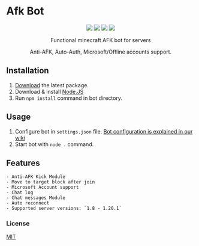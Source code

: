 # Afk Bot

<p align="center"> 
    <img src="https://img.shields.io/github/issues/nonamelmao/afk-bot">
    <img src="https://img.shields.io/github/forks/nonamelmao/afk-bot">
    <img src="https://img.shields.io/github/stars/nonamelmao/afk-bot">
    <img src="https://img.shields.io/github/license/nonamelmao/afk-bot">
</p>

<p align="center">
    Functional minecraft AFK bot for servers
</p>

<p align="center">
    Anti-AFK, Auto-Auth, Microsoft/Offline accounts support.
</p>

## Installation

 1. [Download](https://github.com/NoNameLmao/Afk-Bot/tags) the latest package.
 2. Download & install [Node.JS](https://nodejs.org/en/download/)
 3. Run `npm install` command in bot directory.

## Usage

 1. Configure bot in `settings.json` file. [Bot configuration is explained in our wiki](https://nonamelmao.gitbook.io/afk-bot/bot-configuration)
 2. Start bot with `node .` command.

## Features

    - Anti-AFK Kick Module
    - Move to target block after join
    - Microsoft Account support
    - Chat log
    - Chat messages Module
    - Auto reconnect
    - Supported server versions: `1.8 - 1.20.1`

### License

[MIT](https://github.com/NoNameLmao/Afk-Bot/blob/main/LICENSE)

